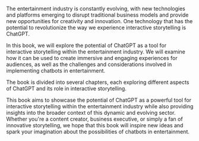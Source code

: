 
The entertainment industry is constantly evolving, with new technologies and platforms emerging to disrupt traditional business models and provide new opportunities for creativity and innovation. One technology that has the potential to revolutionize the way we experience interactive storytelling is ChatGPT.

In this book, we will explore the potential of ChatGPT as a tool for interactive storytelling within the entertainment industry. We will examine how it can be used to create immersive and engaging experiences for audiences, as well as the challenges and considerations involved in implementing chatbots in entertainment.

The book is divided into several chapters, each exploring different aspects of ChatGPT and its role in interactive storytelling.

This book aims to showcase the potential of ChatGPT as a powerful tool for interactive storytelling within the entertainment industry while also providing insights into the broader context of this dynamic and evolving sector. Whether you're a content creator, business executive, or simply a fan of innovative storytelling, we hope that this book will inspire new ideas and spark your imagination about the possibilities of chatbots in entertainment.
